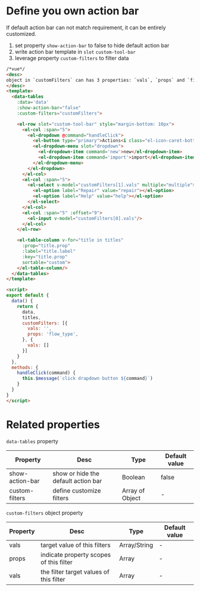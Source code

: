 # Define you own action bar
If default action bar can not match requirement, it can be entirely customized.

1. set property `show-action-bar` to false to hide default action bar
2. write action bar template in `slot` `custom-tool-bar`
3. leverage property `custom-filters` to filter data

```html
/*vue*/
<desc>
object in `customFilters` can has 3 properties: `vals`, `props` and `filterFunction`
</desc>
<template>
  <data-tables
    :data='data'
    :show-action-bar="false"
    :custom-filters="customFilters">

    <el-row slot="custom-tool-bar" style="margin-bottom: 10px">
      <el-col :span="5">
        <el-dropdown @command="handleClick">
          <el-button type="primary">Actions<i class="el-icon-caret-bottom el-icon--right"></i></el-button>
          <el-dropdown-menu slot="dropdown">
            <el-dropdown-item command='new'>new</el-dropdown-item>
            <el-dropdown-item command='import'>import</el-dropdown-item>
          </el-dropdown-menu>
        </el-dropdown>
      </el-col>
      <el-col :span="5">
        <el-select v-model="customFilters[1].vals" multiple="multiple">
          <el-option label="Repair" value="repair"></el-option>
          <el-option label="Help" value="help"></el-option>
        </el-select>
      </el-col>
      <el-col :span="5" :offset="9">
        <el-input v-model="customFilters[0].vals"/>
      </el-col>
    </el-row>

    <el-table-column v-for="title in titles"
      :prop="title.prop"
      :label="title.label"
      :key="title.prop"
      sortable="custom">
    </el-table-column/>
  </data-tables>
</template>

<script>
export default {
  data() {
    return {
      data,
      titles,
      customFilters: [{
        vals: '',
        props: 'flow_type',
      }, {
        vals: []
      }]
    }
  },
  methods: {
    handleClick(command) {
      this.$message(`click drapdown button ${command}`)
    }
  }
}
</script>
```

# Related properties

`data-tables` property

| Property | Desc | Type | Default value |
| -- | -- | -- | -- |
| show-action-bar | show or hide the default action bar | Boolean | false |
| custom-filters | define customize filters | Array of Object | - |

`custom-filters` object property

| Property   | Desc    | Type | Default value |
| ------------- | ------------- | --- | --- |
| vals | target value of this filters | Array/String | - |
| props | indicate property scopes of this filter | Array | - |
| vals | the filter target values of this filter | Array | - |
